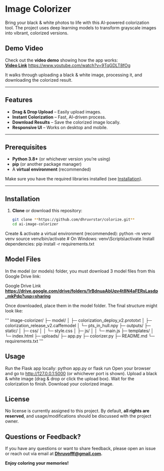 # Image Colorizer

Bring your black & white photos to life with this AI-powered colorization tool. The project uses deep learning models to transform grayscale images into vibrant, colorized versions.

## Demo Video

Check out the **video demo** showing how the app works:  
[**Video Link**](#) https://www.youtube.com/watch?v=9TqGDLT8fOg

It walks through uploading a black & white image, processing it, and downloading the colorized result.

---

## Features

- **Drag & Drop Upload** – Easily upload images.  
- **Instant Colorization** – Fast, AI-driven process.  
- **Download Results** – Save the colorized image locally.  
- **Responsive UI** – Works on desktop and mobile.

---

## Prerequisites

- **Python 3.8+** (or whichever version you’re using)  
- **pip** (or another package manager)  
- A **virtual environment** (recommended)

Make sure you have the required libraries installed (see [Installation](#installation)).

---

## Installation

1. **Clone** or download this repository:
   ```bash
   git clone **https://github.com/dhruvrstar/colorize.git**
   cd ai-image-colorizer

Create & activate a virtual environment (recommended):
python -m venv venv
source venv/bin/activate  # On Windows: venv\Scripts\activate
Install dependencies:
pip install -r requirements.txt

## Model Files

In the model (or models) folder, you must download 3 model files from this Google Drive link:

Google Drive Link **https://drive.google.com/drive/folders/1rBdnuaAbUqv4t8N4aFERsLasdp_mkPdq?usp=sharing**

Once downloaded, place them in the model folder. The final structure might look like:

'''
image-colorizer/
├─ model/
│   ├─ colorization_deploy_v2.prototxt
│   ├─ colorization_release_v2.caffemodel
│   └─ pts_in_hull.npy
├─ outputs/
├─ static/
│   ├─ css/
│   │   └─ style.css
│   ├─ js/
│   │   └─ main.js
├─ templates/
│   └─ index.html
├─ uploads/
├─ app.py
├─ colorizer.py
├─ README.md
└─ requirements.txt
'''


## Usage

Run the Flask app locally:
python app.py
or
flask run
Open your browser and go to http://127.0.0.1:5000 (or whichever port is shown).
Upload a black & white image (drag & drop or click the upload box).
Wait for the colorization to finish.
Download your colorized image.

## License

No license is currently assigned to this project. By default, **all rights are reserved**, and usage/modifications should be discussed with the project owner.

## Questions or Feedback?

If you have any questions or want to share feedback, please open an issue or reach out via email at **Dhruvofff@gmail.com.**

**Enjoy coloring your memories!**